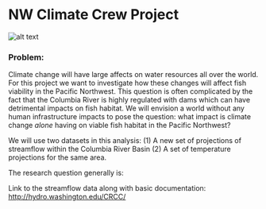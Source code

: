 # NW Climate Crew Project

![alt text](http://hydro.washington.edu/CRCC/assets/img/CRBaerial.jpg)

### Problem:
Climate change will have large affects on water resources all over the world. For this project we want to investigate how these changes will affect fish viability in the Pacific Northwest. This question is often complicated by the fact that the Columbia River is highly regulated with dams which can have detrimental impacts on fish habitat. We will envision a world without any human infrastructure impacts to pose the question: what impact is climate change _alone_ having on viable fish habitat in the Pacific Northwest?

We will use two datasets in this analysis:
(1) A new set of projections of streamflow within the Columbia River Basin
(2) A set of temperature projections for the same area.

The research question generally is:


Link to the streamflow data along with basic documentation: http://hydro.washington.edu/CRCC/
